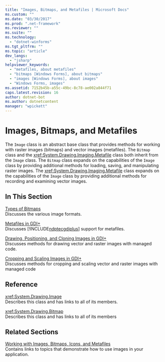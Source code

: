 ```yaml
---
title: "Images, Bitmaps, and Metafiles | Microsoft Docs"
ms.custom: ""
ms.date: "03/30/2017"
ms.prod: ".net-framework"
ms.reviewer: ""
ms.suite: ""
ms.technology: 
  - "dotnet-winforms"
ms.tgt_pltfrm: ""
ms.topic: "article"
dev_langs: 
  - "jsharp"
helpviewer_keywords: 
  - "metafiles, about metafiles"
  - "bitmaps [Windows Forms], about bitmaps"
  - "images [Windows Forms], about images"
  - "Windows Forms, images"
ms.assetid: 7152b45b-a55c-49bc-8c78-ae002a844f71
caps.latest.revision: 16
author: dotnet-bot
ms.author: dotnetcontent
manager: "wpickett"
---
```

# Images, Bitmaps, and Metafiles
The `Image` class is an abstract base class that provides methods for working with raster images (bitmaps) and vector images (metafiles). The `Bitmap` class and the <xref:System.Drawing.Imaging.Metafile> class both inherit from the `Image` class. The `Bitmap` class expands on the capabilities of the `Image` class by providing additional methods for loading, saving, and manipulating raster images. The <xref:System.Drawing.Imaging.Metafile> class expands on the capabilities of the `Image` class by providing additional methods for recording and examining vector images.  
  
## In This Section  
 [Types of Bitmaps](../../../../docs/framework/winforms/advanced/types-of-bitmaps.md)  
 Discusses the various image formats.  
  
 [Metafiles in GDI+](../../../../docs/framework/winforms/advanced/metafiles-in-gdi.md)  
 Discusses [!INCLUDE[ndptecgdiplus](../../../../includes/ndptecgdiplus-md.md)] support for metafiles.  
  
 [Drawing, Positioning, and Cloning Images in GDI+](../../../../docs/framework/winforms/advanced/drawing-positioning-and-cloning-images-in-gdi.md)  
 Discusses methods for drawing vector and raster images with managed code.  
  
 [Cropping and Scaling Images in GDI+](../../../../docs/framework/winforms/advanced/cropping-and-scaling-images-in-gdi.md)  
 Discusses methods for cropping and scaling vector and raster images with managed code  
  
## Reference  
 <xref:System.Drawing.Image>  
 Describes this class and has links to all of its members.  
  
 <xref:System.Drawing.Bitmap>  
 Describes this class and has links to all of its members  
  
## Related Sections  
 [Working with Images, Bitmaps, Icons, and Metafiles](../../../../docs/framework/winforms/advanced/working-with-images-bitmaps-icons-and-metafiles.md)  
 Contains links to topics that demonstrate how to use images in your application.